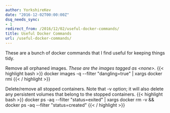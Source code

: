 ```yaml
---
author: YorkshireKev
date: "2016-12-02T00:00:00Z"
dsq_needs_sync:
- 1
redirect_from: /2016/12/02/useful-docker-commands/
title: Useful Docker Commands
url: /useful-docker-commands/
---
```

These are a bunch of docker commands that I find useful for keeping things tidy. 

Remove all orphaned images. _These are the images tagged as \<none\>._
{{< highlight bash >}}
docker images -q --filter "dangling=true" | xargs docker rmi
{{< / highlight >}}

Delete/remove all stopped containers. Note that -v option; it will also delete any persistent volumes that belong to the stopped containers.
{{< highlight bash >}}
docker ps -aq --filter "status=exited" | xargs docker rm -v && docker ps -aq --filter "status=created"
{{< / highlight >}}
